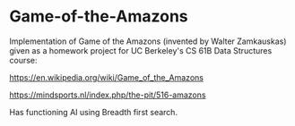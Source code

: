 # Game-of-the-Amazons
Implementation of Game of the Amazons (invented by Walter Zamkauskas) given as a homework project for UC Berkeley's
CS 61B Data Structures course:

https://en.wikipedia.org/wiki/Game_of_the_Amazons

https://mindsports.nl/index.php/the-pit/516-amazons

Has functioning AI using Breadth first search.
